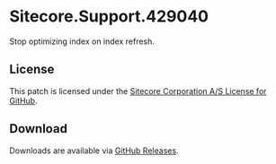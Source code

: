 # Sitecore.Support.429040
Stop optimizing index on index refresh.

## License  
This patch is licensed under the [Sitecore Corporation A/S License for GitHub](https://github.com/sitecoresupport/Sitecore.Support.429040/blob/master/LICENSE).  

## Download  
Downloads are available via [GitHub Releases](https://github.com/sitecoresupport/Sitecore.Support.429040/releases).  

